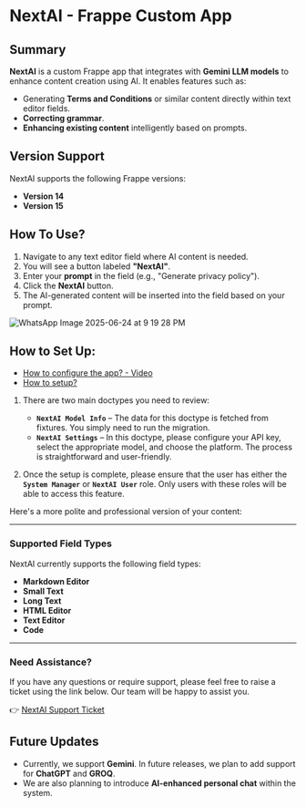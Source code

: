 # NextAI - Frappe Custom App

## Summary
**NextAI** is a custom Frappe app that integrates with **Gemini LLM models** to enhance content creation using AI. It enables features such as:
- Generating **Terms and Conditions** or similar content directly within text editor fields.
- **Correcting grammar**.
- **Enhancing existing content** intelligently based on prompts.

## Version Support
NextAI supports the following Frappe versions:
- **Version 14**
- **Version 15**

## How To Use?
1. Navigate to any text editor field where AI content is needed.
2. You will see a button labeled **"NextAI"**.
3. Enter your **prompt** in the field (e.g., "Generate privacy policy").
4. Click the **NextAI** button.
5. The AI-generated content will be inserted into the field based on your prompt.

![WhatsApp Image 2025-06-24 at 9 19 28 PM](https://github.com/user-attachments/assets/6ea75a79-5ca2-4650-bed7-2d1ed151e04e)


## How to Set Up:

* [How to configure the app? - Video](https://www.erpnextai.in/video)
* [How to setup?](next_ai/docs/how-to-setup.md)

1. There are two main doctypes you need to review:

   * **`NextAI Model Info`** – The data for this doctype is fetched from fixtures. You simply need to run the migration.
   * **`NextAI Settings`** – In this doctype, please configure your API key, select the appropriate model, and choose the platform. The process is straightforward and user-friendly.

2. Once the setup is complete, please ensure that the user has either the **`System Manager`** or **`NextAI User`** role. Only users with these roles will be able to access this feature.



Here's a more polite and professional version of your content:

---

### Supported Field Types

NextAI currently supports the following field types:

* **Markdown Editor**
* **Small Text**
* **Long Text**
* **HTML Editor**
* **Text Editor**
* **Code**

---

### Need Assistance?

If you have any questions or require support, please feel free to raise a ticket using the link below. Our team will be happy to assist you.

👉 [NextAI Support Ticket](https://www.erpnextai.in/support)


## Future Updates

- Currently, we support **Gemini**. In future releases, we plan to add support for **ChatGPT** and **GROQ**.
- We are also planning to introduce **AI-enhanced personal chat** within the system.

